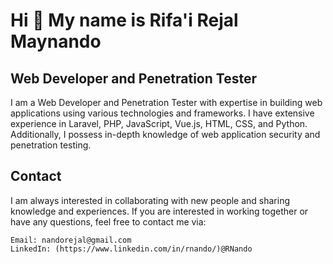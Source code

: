 Hi 👋 My name is Rifa'i Rejal Maynando
======================================

Web Developer and Penetration Tester
------------------------------------

I am a Web Developer and Penetration Tester with expertise in building web applications using various technologies and frameworks. I have extensive experience in Laravel, PHP, JavaScript, Vue.js, HTML, CSS, and Python. Additionally, I possess in-depth knowledge of web application security and penetration testing.

Contact
------------------------------------

I am always interested in collaborating with new people and sharing knowledge and experiences. If you are interested in working together or have any questions, feel free to contact me via:

    Email: nandorejal@gmail.com
    LinkedIn: (https://www.linkedin.com/in/rnando/)@RNando
